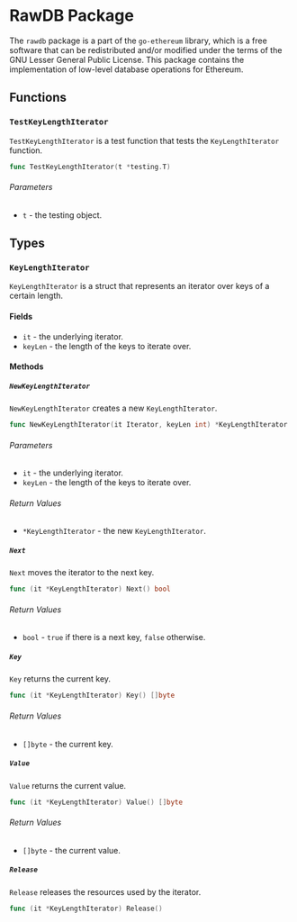 # RawDB Package

The `rawdb` package is a part of the `go-ethereum` library, which is a free software that can be redistributed and/or modified under the terms of the GNU Lesser General Public License. This package contains the implementation of low-level database operations for Ethereum.

## Functions

### `TestKeyLengthIterator`

`TestKeyLengthIterator` is a test function that tests the `KeyLengthIterator` function.

```go
func TestKeyLengthIterator(t *testing.T)
```

###### Parameters

- `t` - the testing object.

## Types

### `KeyLengthIterator`

`KeyLengthIterator` is a struct that represents an iterator over keys of a certain length.

#### Fields

- `it` - the underlying iterator.
- `keyLen` - the length of the keys to iterate over.

#### Methods

##### `NewKeyLengthIterator`

`NewKeyLengthIterator` creates a new `KeyLengthIterator`.

```go
func NewKeyLengthIterator(it Iterator, keyLen int) *KeyLengthIterator
```

###### Parameters

- `it` - the underlying iterator.
- `keyLen` - the length of the keys to iterate over.

###### Return Values

- `*KeyLengthIterator` - the new `KeyLengthIterator`.

##### `Next`

`Next` moves the iterator to the next key.

```go
func (it *KeyLengthIterator) Next() bool
```

###### Return Values

- `bool` - `true` if there is a next key, `false` otherwise.

##### `Key`

`Key` returns the current key.

```go
func (it *KeyLengthIterator) Key() []byte
```

###### Return Values

- `[]byte` - the current key.

##### `Value`

`Value` returns the current value.

```go
func (it *KeyLengthIterator) Value() []byte
```

###### Return Values

- `[]byte` - the current value.

##### `Release`

`Release` releases the resources used by the iterator.

```go
func (it *KeyLengthIterator) Release()
```